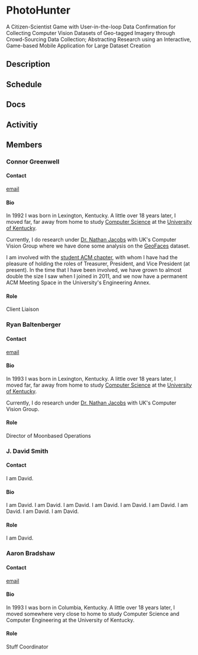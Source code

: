 PhotoHunter
===========

A Citizen-Scientist Game with User-in-the-loop 
Data Confirmation for Collecting Computer Vision Datasets of
Geo-tagged Imagery through Crowd-Sourcing Data Collection;
Abstracting Research using an Interactive, Game-based Mobile Application for
Large Dataset Creation

Description
-----------

Schedule
--------

Docs
-----

Activitiy
---------

Members
-------

### Connor Greenwell

#### Contact
[email](mailto:cgree3@gmail.com)

#### Bio
In 1992 I was born in Lexington, Kentucky. A little over 18 years
later, I moved far, far away from home to study [Computer
Science](http://cs.uky.edu "CS Dept.") at the [University of
Kentucky](http://uky.edu "UK"). 

Currently, I do research under [Dr. Nathan
Jacobs](http://cs.uky.edu/~jacobs "Dr. Jacobs") with UK's Computer
Vision Group where we have done some analysis on the
[GeoFaces](http://geofaces.csr.uky.edu "GeoFaces") dataset.

I am involved with the [student ACM chapter](http://uk.acm.org "ACM"),
with whom I have had the pleasure of holding the roles of Treasurer,
President, and Vice President (at present). In the time that I have
been involved, we have grown to almost double the size I saw when I
joined in 2011, and we now have a permanent ACM Meeting Space in the
University's Engineering Annex.

#### Role 
Client Liaison

### Ryan Baltenberger

#### Contact
[email](mailto:ryan.baltenberger@uky.edu)

#### Bio
In 1993 I was born in Lexington, Kentucky. A little over 18 years
later, I moved far, far away from home to study [Computer
Science](http://cs.uky.edu "CS Dept.") at the [University of
Kentucky](http://uky.edu "UK"). 

Currently, I do research under [Dr. Nathan
Jacobs](http://cs.uky.edu/~jacobs "Dr. Jacobs") with UK's Computer
Vision Group.

#### Role 
Director of Moonbased Operations

### J. David Smith

#### Contact
I am David.

#### Bio
I am David.
I am David.
I am David.
I am David.
I am David.
I am David.
I am David.
I am David.
I am David.

#### Role 
I am David.

### Aaron Bradshaw

#### Contact
[email](mailto:aarontravisbradshaw@gmail.com)

#### Bio
In 1993 I was born in Columbia, Kentucky. A little over 18 years
later, I moved somewhere very close to home to study Computer Science
and Computer Engineering at the University of Kentucky.

#### Role
Stuff Coordinator
